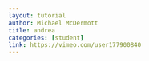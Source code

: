 ```yaml
---
layout: tutorial
author: Michael McDermott
title: andrea
categories: [student]
link: https://vimeo.com/user177900840
---
```

